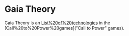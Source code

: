 # Gaia Theory

Gaia Theory is an [List%20of%20technologies](advance) in the [Call%20to%20Power%20games]("Call to Power" games).